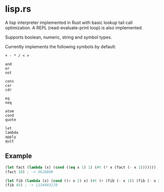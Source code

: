 # lisp.rs

A lisp interpreter implemented in Rust with basic lookup tail call optimization.
A REPL (read-evaluate-print loop) is also implemented.

Supports boolean, numeric, string and symbol types.

Currently implements the following symbols by default:
```
+ - * / < >

and
or
not

cons
car
cdr

eq
neq

atom
cond
quote

let
lambda
apply
quit
```

## Example
```lisp
(let fact (lambda (x) (cond ((eq x 1) 1) (#t (* x (fact (- x 1)))))))
(fact 10) ; -> 3628800

(let fib (lambda (x) (cond ((< x 2) x) (#t (+ (fib (- x 1)) (fib (- x 2)))))))
(fib 45) ; -> 1134903170
```
